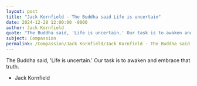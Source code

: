 ```yaml
---
layout: post
title: "Jack Kornfield - The Buddha said Life is uncertain"
date: 2024-12-28 12:00:00 -0000
author: Jack Kornfield
quote: "The Buddha said, 'Life is uncertain.' Our task is to awaken and embrace that truth."
subject: Compassion
permalink: /Compassion/Jack Kornfield/Jack Kornfield - The Buddha said Life is uncertain
---
```


The Buddha said, 'Life is uncertain.' Our task is to awaken and embrace that truth.

- Jack Kornfield
